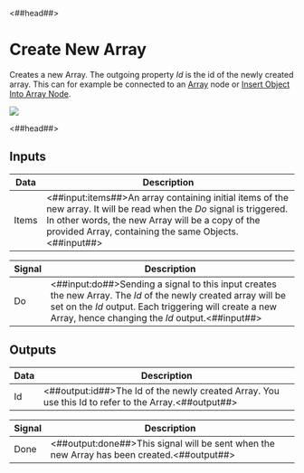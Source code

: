 <##head##>

# Create New Array

Creates a new Array. The outgoing property _Id_ is the id of the newly created array. This can for example be connected to an [Array](/nodes/data/array/array.md) node or [Insert Object Into Array Node](/nodes/data/array/insert-into-array).

<div class="ndl-image-with-background l">

![](/nodes/data/array/create-new-array/create-new-array.png)

</div>

<##head##>

## Inputs

| Data                                | Description                                                                                                                                                                                                                         |
| ----------------------------------- | ----------------------------------------------------------------------------------------------------------------------------------------------------------------------------------------------------------------------------------- |
| <span class="ndl-data">Items</span> | <##input:items##>An array containing initial items of the new array. It will be read when the _Do_ signal is triggered. In other words, the new Array will be a copy of the provided Array, containing the same Objects.<##input##> |

| Signal                             | Description                                                                                                                                                                                                                 |
| ---------------------------------- | --------------------------------------------------------------------------------------------------------------------------------------------------------------------------------------------------------------------------- |
| <span class="ndl-signal">Do</span> | <##input:do##>Sending a signal to this input creates the new Array. The _Id_ of the newly created array will be set on the _Id_ output. Each triggering will create a new Array, hence changing the _Id_ output.<##input##> |

## Outputs

| Data                             | Description                                                                                          |
| -------------------------------- | ---------------------------------------------------------------------------------------------------- |
| <span class="ndl-data">Id</span> | <##output:id##>The Id of the newly created Array. You use this Id to refer to the Array.<##output##> |

| Signal                               | Description                                                                                |
| ------------------------------------ | ------------------------------------------------------------------------------------------ |
| <span class="ndl-signal">Done</span> | <##output:done##>This signal will be sent when the new Array has been created.<##output##> |
